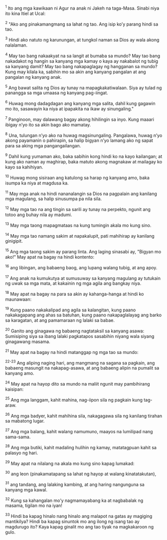 <sup>1</sup>
Ito ang mga kawikaan ni Agur na anak ni Jakeh na taga-Masa. Sinabi niya ito kina Itiel at Ucal: 

<sup>2</sup>
"Ako ang pinakamangmang sa lahat ng tao. Ang isip koʼy parang hindi sa tao. 

<sup>3</sup>
Hindi ako natuto ng karunungan, at tungkol naman sa Dios ay wala akong nalalaman. 

<sup>4</sup>
May tao bang nakaakyat na sa langit at bumaba sa mundo? May tao bang nakadakot ng hangin sa kanyang mga kamay o kaya ay nakabalot ng tubig sa kanyang damit? May tao bang nakapaglagay ng hangganan sa mundo? Kung may kilala ka, sabihin mo sa akin ang kanyang pangalan at ang pangalan ng kanyang anak. 

<sup>5</sup>
Ang bawat salita ng Dios ay tunay na mapagkakatiwalaan. Siya ay tulad ng panangga sa mga umaasa ng kanyang pag-iingat. 

<sup>6</sup>
Huwag mong dadagdagan ang kanyang mga salita, dahil kung gagawin mo ito, sasawayin ka niya at ipapakita na ikaw ay sinungaling." 

<sup>7</sup>
Panginoon, may dalawang bagay akong hihilingin sa inyo. Kung maaari ibigay nʼyo ito sa akin bago ako mamatay. 

<sup>8</sup>
Una, tulungan nʼyo ako na huwag magsinungaling. Pangalawa, huwag nʼyo akong payamanin o pahirapin, sa halip bigyan nʼyo lamang ako ng sapat para sa aking mga pangangailangan. 

<sup>9</sup>
Dahil kung yumaman ako, baka sabihin kong hindi ko na kayo kailangan; at kung ako naman ay maghirap, baka matuto akong magnakaw at mailagay ko kayo sa kahihiyan.

<sup>10</sup>
Huwag mong sisiraan ang katulong sa harap ng kanyang amo, baka isumpa ka niya at magdusa ka. 

<sup>11</sup>
May mga anak na hindi nananalangin sa Dios na pagpalain ang kanilang mga magulang, sa halip sinusumpa pa nila sila. 

<sup>12</sup>
May mga tao na ang tingin sa sarili ay tunay na perpekto, ngunit ang totoo ang buhay nila ay madumi. 

<sup>13</sup>
May mga taong mapagmataas na kung tumingin akala mo kung sino. 

<sup>14</sup>
May mga tao namang sakim at napakalupit, pati mahihirap ay kanilang ginigipit. 

<sup>15</sup>
Ang mga taong sakim ay parang linta. Ang laging sinasabi ay, "Bigyan mo ako!" May apat na bagay na hindi kontento: 

<sup>16</sup>
ang libingan, ang babaeng baog, ang lupang walang tubig, at ang apoy. 

<sup>17</sup>
Ang anak na kumukutya at sumusuway sa kanyang magulang ay tutukain ng uwak sa mga mata, at kakainin ng mga agila ang bangkay niya. 

<sup>18</sup>
May apat na bagay na para sa akin ay kahanga-hanga at hindi ko maunawaan: 

<sup>19</sup>
Kung paano nakakalipad ang agila sa kalangitan, kung paano nakakagapang ang ahas sa batuhan, kung paano nakapaglalayag ang barko sa karagatan, at ang pamamaraan ng lalaki sa babae. 

<sup>20</sup>
Ganito ang ginagawa ng babaeng nagtataksil sa kanyang asawa: Sumisiping siya sa ibang lalaki pagkatapos sasabihin niyang wala siyang ginagawang masama. 

<sup>21</sup>
May apat na bagay na hindi matanggap ng mga tao sa mundo:

<sup>22-23</sup>
Ang aliping naging hari, ang mangmang na sagana sa pagkain, ang babaeng masungit na nakapag-asawa, at ang babaeng alipin na pumalit sa kanyang amo. 

<sup>24</sup>
May apat na hayop dito sa mundo na maliit ngunit may pambihirang kaisipan: 

<sup>25</sup>
Ang mga langgam, kahit mahina, nag-iipon sila ng pagkain kung tag-araw. 

<sup>26</sup>
Ang mga badyer, kahit mahihina sila, nakagagawa sila ng kanilang tirahan sa mabatong lugar. 

<sup>27</sup>
Ang mga balang, kahit walang namumuno, maayos na lumilipad nang sama-sama. 

<sup>28</sup>
Ang mga butiki, kahit madaling hulihin ng kamay, matatagpuan kahit sa palasyo ng hari. 

<sup>29</sup>
May apat na nilalang na akala mo kung sino kapag lumakad: 

<sup>30</sup>
ang leon (pinakamatapang sa lahat ng hayop at walang kinatatakutan), 

<sup>31</sup>
ang tandang, ang lalaking kambing, at ang haring nangunguna sa kanyang mga kawal. 

<sup>32</sup>
Kung sa kahangalan moʼy nagmamayabang ka at nagbabalak ng masama, tigilan mo na iyan! 

<sup>33</sup>
Hindi ba kapag hinalo nang hinalo ang malapot na gatas ay magiging mantikilya? Hindi ba kapag sinuntok mo ang ilong ng isang tao ay magdurugo ito? Kaya kapag ginalit mo ang tao tiyak na magkakaroon ng gulo.